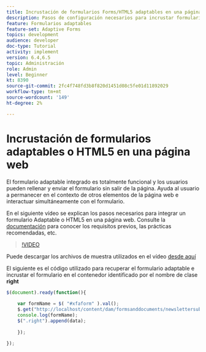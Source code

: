 ```yaml
---
title: Incrustación de formularios Forms/HTML5 adaptables en una página web
description: Pasos de configuración necesarios para incrustar formularios Forms adaptables o HTML5 en una página web que no sea AEM.
feature: Formularios adaptables
feature-set: Adaptive Forms
topics: development
audience: developer
doc-type: Tutorial
activity: implement
version: 6.4,6.5
topic: Administración
role: Admin
level: Beginner
kt: 8390
source-git-commit: 2fc4f748fd3b8f820d1451d08c5fe01d11892029
workflow-type: tm+mt
source-wordcount: '149'
ht-degree: 2%

---
```



# Incrustación de formularios adaptables o HTML5 en una página web

El formulario adaptable integrado es totalmente funcional y los usuarios pueden rellenar y enviar el formulario sin salir de la página. Ayuda al usuario a permanecer en el contexto de otros elementos de la página web e interactuar simultáneamente con el formulario.

En el siguiente vídeo se explican los pasos necesarios para integrar un formulario Adaptable o HTML5 en una página web.
Consulte la [documentación](https://experienceleague.adobe.com/docs/experience-manager-64/forms/adaptive-forms-basic-authoring/embed-adaptive-form-external-web-page.html?lang=en) para conocer los requisitos previos, las prácticas recomendadas, etc.
>[!VIDEO](https://video.tv.adobe.com/v/335893?quality=9&learn=on)

Puede descargar los archivos de muestra utilizados en el vídeo [desde aquí](assets/embedding-af-web-page.zip)

El siguiente es el código utilizado para recuperar el formulario adaptable e incrustar el formulario en el contenedor identificado por el nombre de clase **right**

```javascript
$(document).ready(function(){
  
	var formName = $( "#xfaform" ).val();
    $.get("http://localhost/content/dam/formsanddocuments/newslettersubscription/jcr:content?wcmmode=disabled", function(data, status){
	console.log(formName);
	$(".right").append(data);
      
    });
  
});
```














